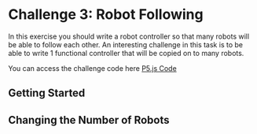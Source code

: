 # Challenge 3: Robot Following

In this exercise you should write a robot controller so that many robots will be able to follow each other.  An interesting challenge in this task is to be able to write 1 functional controller that will be copied on to many robots.

You can access the challenge code here <a href="https://editor.p5js.org/paulodowd_uob/sketches/p43gsxC2y">P5.js Code</a>

## Getting Started

## Changing the Number of Robots


